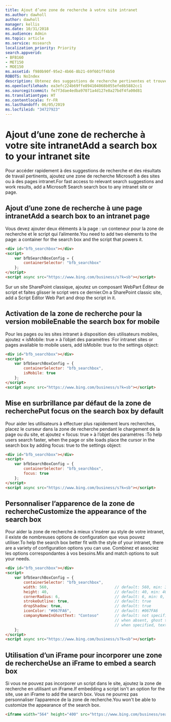 ```yaml
---
title: Ajout d’une zone de recherche à votre site intranet
ms.author: dawholl
author: dawholl
manager: kellis
ms.date: 10/31/2018
ms.audience: Admin
ms.topic: article
ms.service: mssearch
localization_priority: Priority
search.appverid:
- BFB160
- MET150
- MOE150
ms.assetid: f980b90f-95e2-4b66-8b21-69f601ff4b50
ROBOTS: NoIndex
description: Obtenez des suggestions de recherche pertinentes et trouvez des résultats de travail plus rapidement en ajoutant la zone de recherche Microsoft à une page ou à un site intranet.
ms.openlocfilehash: ea3efc224b69ffe894104068b055efe8b5882cc1
ms.sourcegitcommit: fe7f3dae4edba97071a4d127e8a27bdf4fa00d81
ms.translationtype: HT
ms.contentlocale: fr-FR
ms.lasthandoff: 06/05/2019
ms.locfileid: "34727923"
---
```

# <a name="add-a-search-box-to-your-intranet-site"></a><span data-ttu-id="c58e9-103">Ajout d’une zone de recherche à votre site intranet</span><span class="sxs-lookup"><span data-stu-id="c58e9-103">Add a search box to your intranet site</span></span>

<span data-ttu-id="c58e9-104">Pour accéder rapidement à des suggestions de recherche et des résultats de travail pertinents, ajoutez une zone de recherche Microsoft à des sites ou à des pages intranet.</span><span class="sxs-lookup"><span data-stu-id="c58e9-104">For fast access to relevant search suggestions and work results, add a Microsoft Search search box to any intranet site or page.</span></span>
  
## <a name="add-a-search-box-to-an-intranet-page"></a><span data-ttu-id="c58e9-105">Ajout d’une zone de recherche à une page intranet</span><span class="sxs-lookup"><span data-stu-id="c58e9-105">Add a search box to an intranet page</span></span>

<span data-ttu-id="c58e9-106">Vous devez ajouter deux éléments à la page : un conteneur pour la zone de recherche et le script qui l’alimente.</span><span class="sxs-lookup"><span data-stu-id="c58e9-106">You need to add two elements to the page: a container for the search box and the script that powers it.</span></span>
  
```html
<div id="bfb_searchbox"></div>
<script>
    var bfbSearchBoxConfig = {
        containerSelector: "bfb_searchbox"
    };
</script>
<script async src="https://www.bing.com/business/s?k=sb"></script>
```

<span data-ttu-id="c58e9-107">Sur un site SharePoint classique, ajoutez un composant WebPart Éditeur de script et faites glisser le script vers ce dernier.</span><span class="sxs-lookup"><span data-stu-id="c58e9-107">On a SharePoint classic site, add a Script Editor Web Part and drop the script in it.</span></span>
  
## <a name="enable-the-search-box-for-mobile"></a><span data-ttu-id="c58e9-108">Activation de la zone de recherche pour la version mobile</span><span class="sxs-lookup"><span data-stu-id="c58e9-108">Enable the search box for mobile</span></span>

<span data-ttu-id="c58e9-109">Pour les pages ou les sites intranet à disposition des utilisateurs mobiles, ajoutez « isMobile: true » à l’objet des paramètres :</span><span class="sxs-lookup"><span data-stu-id="c58e9-109">For intranet sites or pages available to mobile users, add isMobile: true to the settings object:</span></span>
  
```html
<div id="bfb_searchbox"></div>
<script>
    var bfbSearchBoxConfig = {
        containerSelector: "bfb_searchbox", 
        isMobile: true
    };
</script>
<script async src="https://www.bing.com/business/s?k=sb"></script>
```

## <a name="put-focus-on-the-search-box-by-default"></a><span data-ttu-id="c58e9-110">Mise en surbrillance par défaut de la zone de recherche</span><span class="sxs-lookup"><span data-stu-id="c58e9-110">Put focus on the search box by default</span></span>

<span data-ttu-id="c58e9-111">Pour aider les utilisateurs à effectuer plus rapidement leurs recherches, placez le curseur dans la zone de recherche pendant le chargement de la page ou du site, et ajoutez « focus: true » à l’objet des paramètres :</span><span class="sxs-lookup"><span data-stu-id="c58e9-111">To help users search faster, when the page or site loads place the cursor in the search box by adding focus: true to the settings object:</span></span>
  
```html
<div id="bfb_searchbox"></div>
<script>
    var bfbSearchBoxConfig = {
        containerSelector: "bfb_searchbox",
        focus: true
    };
</script>
<script async src="https://www.bing.com/business/s?k=sb"></script>
```

## <a name="customize-the-appearance-of-the-search-box"></a><span data-ttu-id="c58e9-112">Personnaliser l’apparence de la zone de recherche</span><span class="sxs-lookup"><span data-stu-id="c58e9-112">Customize the appearance of the search box</span></span> 

<span data-ttu-id="c58e9-113">Pour aider la zone de recherche à mieux s’insérer au style de votre intranet, il existe de nombreuses options de configuration que vous pouvez utiliser.</span><span class="sxs-lookup"><span data-stu-id="c58e9-113">To help the search box better fit with the style of your intranet, there are a variety of configuration options you can use.</span></span> <span data-ttu-id="c58e9-114">Combinez et associez les options correspondantes à vos besoins.</span><span class="sxs-lookup"><span data-stu-id="c58e9-114">Mix and match options to suit your needs.</span></span>

```html
<div id="bfb_searchbox"></div>
<script>
    var bfbSearchBoxConfig = {
        containerSelector: "bfb_searchbox",
        width: 560,                             // default: 560, min: 360, max: 650
        height: 40,                             // default: 40, min: 40, max: 72
        cornerRadius: 6,                        // default: 6, min: 0, max: 25                                   
        strokeOutline: true,                    // default: true
        dropShadow: true,                       // default: true
        iconColor: "#067FA6",                   // default: #067FA6
        companyNameInGhostText: "Contoso"       // default: not specified
                                                // when absent, ghost text will be "Search work and the web"
                                                // when specified, text will be "Search the web and [Contoso]"
    };
</script>
<script async src="https://www.bing.com/business/s?k=sb"></script>
```

## <a name="use-an-iframe-to-embed-a-search-box"></a><span data-ttu-id="c58e9-115">Utilisation d’un iFrame pour incorporer une zone de recherche</span><span class="sxs-lookup"><span data-stu-id="c58e9-115">Use an iFrame to embed a search box</span></span>

<span data-ttu-id="c58e9-116">Si vous ne pouvez pas incorporer un script dans le site, ajoutez la zone de recherche en utilisant un iFrame.</span><span class="sxs-lookup"><span data-stu-id="c58e9-116">If embedding a script isn't an option for the site, use an iFrame to add the search box.</span></span> <span data-ttu-id="c58e9-117">Vous ne pourrez pas personnaliser l’apparence de la zone de recherche.</span><span class="sxs-lookup"><span data-stu-id="c58e9-117">You won't be able to customize the appearance of the search box.</span></span>
  
```html
<iframe width="564" height="400" src="https://www.bing.com/business/searchbox"></iframe>
```